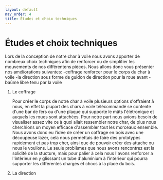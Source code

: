 ```yaml
---
layout: default
nav_order: 4
title: Études et choix techniques
---
```


# Études et choix techniques


Lors de la conception de notre char à voile nous avons apporter de nombreux choix techniques afin de renforcer ou de simplifier les mouvements de nos différentens pièces.
Nous allons donc vous présenter nos améliorations suivantes:
-coffrage renforcer pour le corps du char à voile
-la direction sous forme de guidon de direction pour la roue avant
-baûme libre tenu par la voile


1) Le coffrage

    Pour créer le corps de notre char à voile plusieurs options s'offraient à nous, en effet la plupart des chars à voile télécommandé se contente d'une bar de fers ou d'une plaque qui supporte le mâts l'élétronique et auquels les roues sont attachées.
    Pour notre part nous avions besoin de visualiser assez vite ce à quoi allait ressembler notre char, de plus nous cherchions un moyen efficace d'assembler tout les morceaux ensemble.
    Nous avons donc eu l'idée de créer un coffrage en bois avec une découpeuse lazer, cela nous permettais de faire des prototypes rapidement et pas trop cher, ainsi que de pouvoir créer des attache ou nous le voulions.
    Le seule problèmes que nous avons rencontrez est la solidité de la stucture, mais pour palier à cela nous l'avons renforcer a l'intèrieur en y glisssant un tube d'aluminium à l'intèrieur qui pourra supporter les différentes charges et chocs à la place du bois.


2) La direction

    